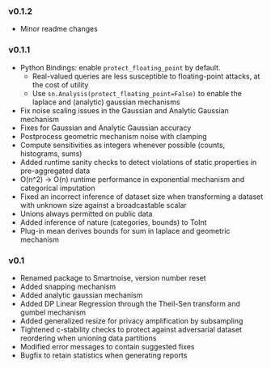 ### v0.1.2
* Minor readme changes

### v0.1.1
* Python Bindings: enable `protect_floating_point` by default. 
    - Real-valued queries are less susceptible to floating-point attacks, at the cost of utility 
    - Use `sn.Analysis(protect_floating_point=False)` to enable the laplace and (analytic) gaussian mechanisms 
* Fix noise scaling issues in the Gaussian and Analytic Gaussian mechanism
* Fixes for Gaussian and Analytic Gaussian accuracy
* Postprocess geometric mechanism noise with clamping
* Compute sensitivities as integers whenever possible (counts, histograms, sums)
* Added runtime sanity checks to detect violations of static properties in pre-aggregated data
* O(n^2) -> O(n) runtime performance in exponential mechanism and categorical imputation
* Fixed an incorrect inference of dataset size when transforming a dataset with unknown size against a broadcastable scalar
* Unions always permitted on public data
* Added inference of nature (categories, bounds) to ToInt
* Plug-in mean derives bounds for sum in laplace and geometric mechanism

### v0.1
* Renamed package to Smartnoise, version number reset
* Added snapping mechanism
* Added analytic gaussian mechanism
* Added DP Linear Regression through the Theil-Sen transform and gumbel mechanism
* Added generalized resize for privacy amplification by subsampling
* Tightened c-stability checks to protect against adversarial dataset reordering when unioning data partitions
* Modified error messages to contain suggested fixes
* Bugfix to retain statistics when generating reports
